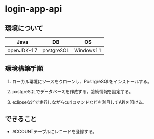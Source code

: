 # login-app-api

## 環境について
|Java|DB|OS|
|-|-|-|
|openJDK-17|postgreSQL|Windows11|

## 環境構築手順
1. ローカル環境にソースをクローンし、PostrgreSQLをインストールする。

2. postgreSQLでデータベースを作成する。接続情報を設定する。

3. eclipseなどで実行しながらcurlコマンドなどを利用してAPIを叩ける。

## できること

- ACCOUNTテーブルにレコードを登録する。
